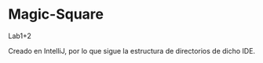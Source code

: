 # Magic-Square
Lab1+2

Creado en IntelliJ, por lo que sigue la estructura de directorios de dicho IDE.
